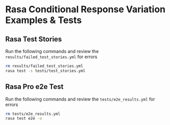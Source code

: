 # Rasa Conditional Response Variation Examples & Tests

## Rasa Test Stories

Run the following commands and review the `results/failed_test_stories.yml` for errors

```sh
rm results/failed_test_stories.yml
rasa test -s tests/test_stories.yml  
```

## Rasa Pro e2e Test

Run the following commands and review the `tests/e2e_results.yml` for errors

```sh
rm tests/e2e_results.yml
rasa test e2e -o
```
